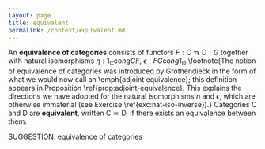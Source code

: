 ```yaml
---
layout: page
title: equivalent
permalink: /context/equivalent.md
---
```


An **equivalence of categories** consists of functors $F : \mathsf{C} \leftrightarrows \mathsf{D} : G$ together with natural isomorphisms $\eta : 1_\mathsf{C} \mathrm{co}ng GF$, $\epsilon : FG \mathrm{co}ng 1_\mathsf{D}$.\footnote{The notion of equivalence of categories was introduced by Grothendieck in the form of what we would now call an \emph{adjoint equivalence}; this definition appears in Proposition \ref{prop:adjoint-equivalence}. This explains the directions we have adopted for the natural isomorphisms $\eta$ and $\epsilon$, which are otherwise immaterial  (see Exercise \ref{exc:nat-iso-inverse}).} Categories $\mathsf{C}$ and $\mathsf{D}$ are **equivalent**, written $\mathsf{C} \simeq\mathsf{D}$, if there exists an equivalence between them.


SUGGESTION: equivalence of categories